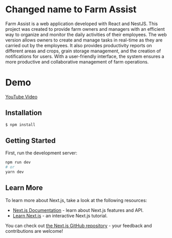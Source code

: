 # Changed name to Farm Assist
Farm Assist is a web application developed with React and NestJS. This project was created to provide farm owners and managers with an efficient way to organize and monitor the daily activities of their employees. The web version allows owners to create and manage tasks in real-time as they are carried out by the employees. It also provides productivity reports on different areas and crops, grain storage management, and the creation of notifications for users. With a user-friendly interface, the system ensures a more productive and collaborative management of farm operations.

# Demo

[YouTube Video]([https://www.youtube.com/watch?v=2w-L6wfVqJ8](https://youtu.be/TQsoWcfyJ8o))

## Installation

```bash
$ npm install
```

## Getting Started

First, run the development server:


```bash
npm run dev
# or
yarn dev
```
## Learn More

To learn more about Next.js, take a look at the following resources:

- [Next.js Documentation](https://nextjs.org/docs) - learn about Next.js features and API.
- [Learn Next.js](https://nextjs.org/learn) - an interactive Next.js tutorial.

You can check out [the Next.js GitHub repository](https://github.com/vercel/next.js/) - your feedback and contributions are welcome!
